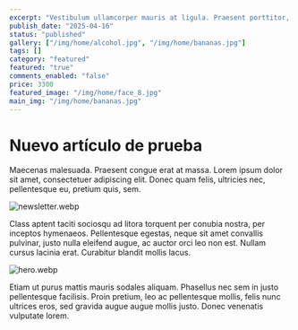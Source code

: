 ```yaml
---
excerpt: "Vestibulum ullamcorper mauris at ligula. Praesent porttitor, nulla vitae posuere iaculis, arcu nisl dignissim dolo"
publish_date: "2025-04-16"
status: "published"
gallery: ["/img/home/alcohol.jpg", "/img/home/bananas.jpg"]
tags: []
category: "featured"
featured: "true"
comments_enabled: "false"
price: 3300
featured_image: "/img/home/face_8.jpg"
main_img: "/img/home/bananas.jpg"
---
```

# Nuevo artículo de prueba

Maecenas malesuada. Praesent congue erat at massa. Lorem ipsum dolor sit amet, consectetuer adipiscing elit. Donec quam felis, ultricies nec, pellentesque eu, pretium quis, sem.

![newsletter.webp](/img/home/newsletter.webp)

Class aptent taciti sociosqu ad litora torquent per conubia nostra, per inceptos hymenaeos. Pellentesque egestas, neque sit amet convallis pulvinar, justo nulla eleifend augue, ac auctor orci leo non est. Nullam cursus lacinia erat. Curabitur blandit mollis lacus.

![hero.webp](/img/home/hero.webp)

Etiam ut purus mattis mauris sodales aliquam. Phasellus nec sem in justo pellentesque facilisis. Proin pretium, leo ac pellentesque mollis, felis nunc ultrices eros, sed gravida augue augue mollis justo. Donec venenatis vulputate lorem.